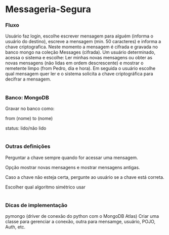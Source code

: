 # Messageria-Segura
### Fluxo
Usuário faz login, escolhe escrever mensagem para alguém (informa o usuário do destino), escreve a mensagem (min. 
50 caracteres) e informa a chave criptografica. Neste momento a mensagem é cifrada e gravada no banco mongo na coleção
Messages (cifrada).
Um usuário determinado, acessa o sistema e escolhe:
Ler minhas novas mensagens ou obter as novas mensagens (não lidas em ordem descrescente) e mostrar o remetente limpo 
(from Pedro, dia e hora). Em seguida o usuário escolhe qual mensagem quer ler e o sistema solicita a chave criptográfica
para decifrar a mensagem.
#
### Banco: MongoDB
Gravar no banco como: 

from (nome) to (nome)

status: lido/não lido
#
### Outras definições
Perguntar a chave sempre quando for acessar uma mensagem.

Opção mostrar novas mensagens e mostrar mensagens antigas.

Caso a chave não esteja certa, pergunte ao usuário se a chave está correta.

Escolher qual algoritmo simétrico usar
#
### Dicas de implementação
pymongo (driver de conexão do python com o MongoDB Atlas)
Criar uma classe para gerenciar a conexão, outra para mensamge, usuário, POJO, Auth, etc.